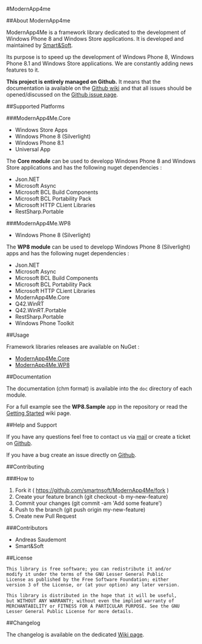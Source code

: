 #ModernApp4me

##About ModernApp4me

ModernApp4Me is a framework library dedicated to the development of Windows Phone 8 and Windows Store applications. It is developed and maintained by [Smart&Soft](http://www.smartnsoft.com).

Its purpose is to speed up the development of Windows Phone 8, Windows Phone 8.1 and Windows Store applications. We are constantly adding news features to it.

**This project is entirely managed on Github.** It means that the documentation ia available on the [Github wiki](https://github.com/smartnsoft/ModernApp4Me/wiki) and that all issues should be opened/discussed on the [Github issue page](https://github.com/smartnsoft/ModernApp4Me/issues).

##Supported Platforms

###ModernApp4Me.Core

* Windows Store Apps
* Windows Phone 8 (Silverlight)
* Windows Phone 8.1
* Universal App

The **Core module** can be used to developp Windows Phone 8 and Windows Store applications and has the following nuget dependencies :
* Json.NET
* Microsoft Async
* Microsoft BCL Build Components
* Microsoft BCL Portability Pack
* Microsoft HTTP CLient Libraries
* RestSharp.Portable

###ModernApp4Me.WP8

* Windows Phone 8 (Silverlight)

The **WP8 module** can be used to developp Windows Phone 8 (Silverlight) apps and has the following nuget dependencies :
* Json.NET
* Microsoft Async
* Microsoft BCL Build Components
* Microsoft BCL Portability Pack
* Microsoft HTTP CLient Libraries
* ModernApp4Me.Core
* Q42.WinRT
* Q42.WinRT.Portable
* RestSharp.Portable
* Windows Phone Toolkit

##Usage

Framework libraries releases are available on NuGet :
* [ModernApp4Me.Core](https://www.nuget.org/packages/ModernApp4Me.Core)
* [ModernApp4Me.WP8](https://www.nuget.org/packages/ModernApp4Me.WP8)

##Documentation

The documentation (chm format) is available into the `doc` directory of each module.

For a full example see the **WP8.Sample** app in the repository or read the [Getting Started](https://github.com/smartnsoft/ModernApp4Me/wiki/Getting-Started) wiki page.

##Help and Support

If you have any questions feel free to contact us via [mail](mailto:modernapp4me@smartnsoft.com) or create a ticket on [Github](https://github.com/smartnsoft/ModernApp4Me/issues).

If you have a bug create an issue directly on [Github](https://github.com/smartnsoft/ModernApp4Me/issues).

##Contributing

###How to

1. Fork it ( https://github.com/smartnsoft/ModernApp4Me/fork )
2. Create your feature branch (git checkout -b my-new-feature)
3. Commit your changes (git commit -am 'Add some feature')
4. Push to the branch (git push origin my-new-feature)
5. Create new Pull Request

###Contributors

* Andreas Saudemont
* Smart&Soft

##License

```
This library is free software; you can redistribute it and/or
modify it under the terms of the GNU Lesser General Public
License as published by the Free Software Foundation; either
version 3 of the License, or (at your option) any later version.

This library is distributed in the hope that it will be useful,
but WITHOUT ANY WARRANTY; without even the implied warranty of
MERCHANTABILITY or FITNESS FOR A PARTICULAR PURPOSE. See the GNU
Lesser General Public License for more details.
```

##Changelog

The changelog is available on the dedicated [Wiki page](https://github.com/smartnsoft/ModernApp4Me/wiki/Changelog).
